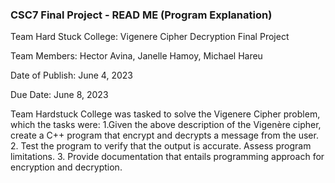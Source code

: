 ### CSC7 Final Project - READ ME (Program Explanation)

Team Hard Stuck College: Vigenere Cipher Decryption Final Project

Team Members: Hector Avina, Janelle Hamoy, Michael Hareu

Date of Publish: June 4, 2023

Due Date: June 8, 2023

Team Hardstuck College was tasked to solve the Vigenere Cipher problem, which the tasks were:
1.Given the above description of the Vigenère cipher, create a C++ program that encrypt and
decrypts a message from the user.
2. Test the program to verify that the output is accurate. Assess program limitations.
3. Provide documentation that entails programming approach for encryption and decryption.
